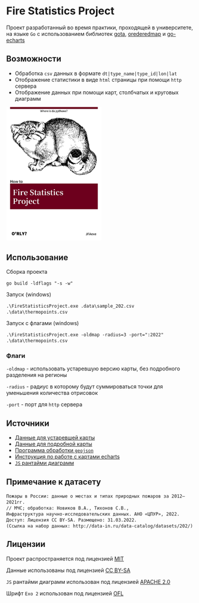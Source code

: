 # Fire Statistics Project

Проект разработанный во время практики, проходящей в университете, на языке `Go` с использованием библиотек [gota](https://github.com/go-gota/gota), [orederedmap](https://github.com/elliotchance/orderedmap) и [go-echarts](https://github.com/go-echarts/go-echarts)


## Возможности

- Обработка `csv` данных в формате `dt|type_name|type_id|lon|lat`
- Отображение статистики в виде `html` страницы при помощи `http` сервера
- Отображение данных при помощи карт, столбчатых и круговых диаграмм

<img src='assets/images/meme.png' width='256px'>


## Использование

Сборка проекта

```
go build -ldflags "-s -w"
```

Запуск (windows)

```
.\FireStatisticsProject.exe .data\sample_202.csv .\data\thermopoints.csv
```

Запуск c флагами (windows)

```
.\FireStatisticsProject.exe -oldmap -radius=3 -port=":2022" .\data\thermopoints.csv
```

### Флаги

`-oldmap` - использовать устаревшую версию карты, без подробного разделения на регионы

`-radius` - радиус в которому будут суммироваться точки для уменьшения количества отрисовок

`-port` - порт для `http` сервера


## Источники

- [Данные для устаревшей карты](https://github.com/echarts-maps/echarts-countries-js)
- [Данные для подробной карты](https://github.com/timurkanaz/Russia_geojson_OSM)
- [Программа обработки `geojson`](https://github.com/echarts-maps/echarts-mapmaker)
- [Инструкция по работе с картами echarts](https://echarts-maps.github.io/echarts-geomapping-book-en/)
- [`JS` рантайми диаграмм](https://github.com/go-echarts/go-echarts-assets)


## Примечание к датасету

```
Пожары в России: данные о местах и типах природных пожаров за 2012–2021гг.
// МЧС; обработка: Новиков В.А., Тихонов С.В.,
Инфраструктура научно-исследовательских данных. АНО «ЦПУР», 2022.
Доступ: Лицензия CC BY-SA. Размещено: 31.03.2022.
(Ссылка на набор данных: http://data-in.ru/data-catalog/datasets/202/)
```


## Лицензии

Проект распространяется под лицензией [MIT](LICENSE)

Данные использованы под лицензией [CC BY-SA](https://wiki.data-in.ru/index.php/Лицензия_обезличенных_датасетов_с_возможностью_скачивания)

`JS` рантайми диаграмм использован под лицензией [APACHE 2.0](https://www.apache.org/licenses/LICENSE-2.0)

Шрифт `Exo 2` использован под лицензией [OFL](https://scripts.sil.org/cms/scripts/page.php?site_id=nrsi&id=OFL)